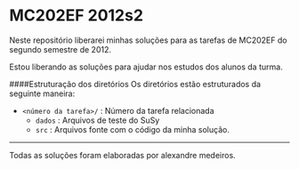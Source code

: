 MC202EF 2012s2
==============

Neste repositório liberarei minhas soluções para as tarefas de MC202EF do segundo semestre de 2012.

Estou liberando as soluções para ajudar nos estudos dos alunos da turma.

####Estruturação dos diretórios
Os diretórios estão estruturados da seguinte maneira:
* `<número da tarefa>/` : Número da tarefa relacionada
  * `dados` : Arquivos de teste do SuSy
  * `src` : Arquivos fonte com o código da minha solução.
* * *
Todas as soluções foram elaboradas por alexandre medeiros.
